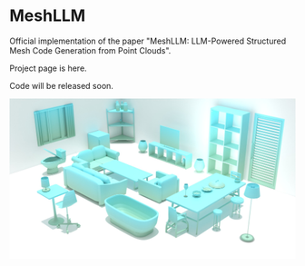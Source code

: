 # MeshLLM

Official implementation of the paper "MeshLLM: LLM-Powered Structured Mesh Code Generation from Point Clouds".

Project page is here.

Code will be released soon.

![teaser](figures/teaser.jpg)
